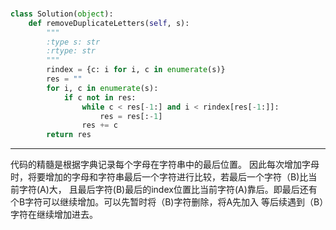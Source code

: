 ###
```PYthon
class Solution(object):
    def removeDuplicateLetters(self, s):
        """
        :type s: str
        :rtype: str
        """
        rindex = {c: i for i, c in enumerate(s)}
        res = ""
        for i, c in enumerate(s):
            if c not in res:
                while c < res[-1:] and i < rindex[res[-1:]]:  
                    res = res[:-1]
                res += c
        return res
```

----

代码的精髓是根据字典记录每个字母在字符串中的最后位置。
因此每次增加字母时，将要增加的字母和字符串最后一个字符进行比较，若最后一个字符（B)比当前字符(A)大，
且最后字符(B)最后的index位置比当前字符(A)靠后。即最后还有个B字符可以继续增加。可以先暂时将（B)字符删除，将A先加入
等后续遇到（B）字符在继续增加进去。